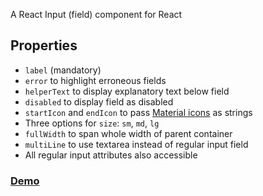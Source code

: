 A React Input (field) component for React

## Properties

- `label` (mandatory)
- `error` to highlight erroneous fields
- `helperText` to display explanatory text below field
- `disabled` to display field as disabled
- `startIcon` and `endIcon` to pass [Material icons](https://material.io/resources/icons) as strings
- Three options for `size`: `sm`, `md`, `lg`
- `fullWidth` to span whole width of parent container
- `multiLine` to use textarea instead of regular input field
- All regular input attributes also accessible

### [Demo](https://input-component-nine.vercel.app/)
